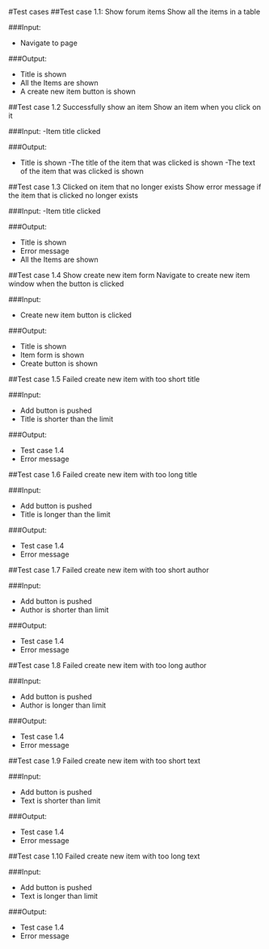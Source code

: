 #Test cases
##Test case 1.1: Show forum items
Show all the items in a table

###Input:
- Navigate to page

###Output:
- Title is shown
- All the Items are shown
- A create new item button is shown

##Test case 1.2 Successfully show an item
Show an item when you click on it

###Input:
-Item title clicked

###Output:
- Title is shown
-The title of the item that was clicked is shown
-The text of the item that was clicked is shown

##Test case 1.3 Clicked on item that no longer exists
Show error message if the item that is clicked no longer exists

###Input:
-Item title clicked

###Output:
- Title is shown
- Error message
- All the Items are shown

##Test case 1.4 Show create new item form
Navigate to create new item window when the button is clicked

###Input:
- Create new item button is clicked

###Output:
- Title is shown
- Item form is shown
- Create button is shown

##Test case 1.5 Failed create new item with too short title

###Input:
- Add button is pushed
- Title is shorter than the limit

###Output:
- Test case 1.4
- Error message

##Test case 1.6 Failed create new item with too long title

###Input:
- Add button is pushed
- Title is longer than the limit

###Output:
- Test case 1.4
- Error message

##Test case 1.7 Failed create new item with too short author

###Input:
- Add button is pushed
- Author is shorter than limit

###Output:
- Test case 1.4
- Error message

##Test case 1.8 Failed create new item with too long author

###Input:
- Add button is pushed
- Author is longer than limit

###Output:
- Test case 1.4
- Error message

##Test case 1.9 Failed create new item with too short text

###Input:
- Add button is pushed
- Text is shorter than limit

###Output:
- Test case 1.4
- Error message

##Test case 1.10 Failed create new item with too long text

###Input:
- Add button is pushed
- Text is longer than limit

###Output:
- Test case 1.4
- Error message
